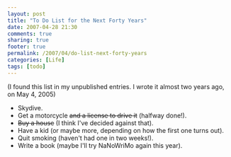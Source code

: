 ```yaml
---
layout: post
title: "To Do List for the Next Forty Years"
date: 2007-04-28 21:30
comments: true
sharing: true
footer: true
permalink: /2007/04/do-list-next-forty-years
categories: [Life]
tags: [todo]
---
```

<p>(I found this list in my unpublished entries.  I wrote it almost two years ago, on May 4, 2005)</p>

<ul>
<li>Skydive.</li>
<li>Get a motorcycle <strike>and a license to drive it</strike> (halfway done!).</li>
<li><strike>Buy a house</strike> (I think I've decided against that).</li>
<li>Have a kid (or maybe more, depending on how the first one turns out).</li>
<li>Quit smoking (haven't had one in two weeks!).</li>
<li>Write a book (maybe I'll try NaNoWriMo again this year).</li>
</ul>
